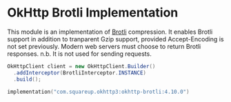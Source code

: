 OkHttp Brotli Implementation
============================

This module is an implementation of [Brotli][1] compression.
It enables Brotli support in addition to tranparent Gzip support,
provided Accept-Encoding is not set previously.  Modern web servers
must choose to return Brotli responses.  n.b. It is not used for
sending requests.

```java
OkHttpClient client = new OkHttpClient.Builder()
  .addInterceptor(BrotliInterceptor.INSTANCE)
  .build();
```

```kotlin
implementation("com.squareup.okhttp3:okhttp-brotli:4.10.0")
```

 [1]: https://github.com/google/brotli
